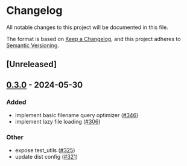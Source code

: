 # Changelog
All notable changes to this project will be documented in this file.

The format is based on [Keep a Changelog](https://keepachangelog.com/en/1.0.0/),
and this project adheres to [Semantic Versioning](https://semver.org/spec/v2.0.0.html).

## [Unreleased]

## [0.3.0](https://github.com/arendjr/gritql/compare/grit-pattern-matcher-v0.2.0...grit-pattern-matcher-v0.3.0) - 2024-05-30

### Added
- implement basic filename query optimizer ([#346](https://github.com/arendjr/gritql/pull/346))
- implement lazy file loading ([#306](https://github.com/arendjr/gritql/pull/306))

### Other
- expose test_utils ([#325](https://github.com/arendjr/gritql/pull/325))
- update dist config ([#321](https://github.com/arendjr/gritql/pull/321))
